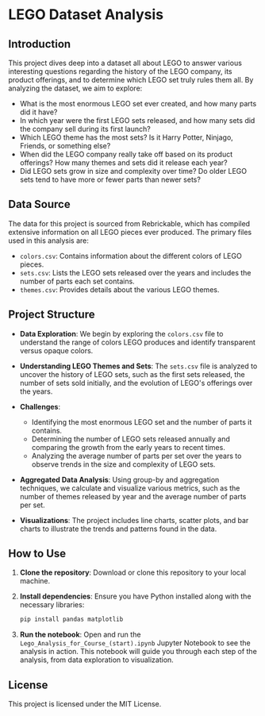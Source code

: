 
# LEGO Dataset Analysis

## Introduction

This project dives deep into a dataset all about LEGO to answer various interesting questions regarding the history of the LEGO company, its product offerings, and to determine which LEGO set truly rules them all. By analyzing the dataset, we aim to explore:

- What is the most enormous LEGO set ever created, and how many parts did it have?
- In which year were the first LEGO sets released, and how many sets did the company sell during its first launch?
- Which LEGO theme has the most sets? Is it Harry Potter, Ninjago, Friends, or something else?
- When did the LEGO company really take off based on its product offerings? How many themes and sets did it release each year?
- Did LEGO sets grow in size and complexity over time? Do older LEGO sets tend to have more or fewer parts than newer sets?

## Data Source

The data for this project is sourced from Rebrickable, which has compiled extensive information on all LEGO pieces ever produced. The primary files used in this analysis are:

- `colors.csv`: Contains information about the different colors of LEGO pieces.
- `sets.csv`: Lists the LEGO sets released over the years and includes the number of parts each set contains.
- `themes.csv`: Provides details about the various LEGO themes.

## Project Structure

- **Data Exploration**: We begin by exploring the `colors.csv` file to understand the range of colors LEGO produces and identify transparent versus opaque colors.
  
- **Understanding LEGO Themes and Sets**: The `sets.csv` file is analyzed to uncover the history of LEGO sets, such as the first sets released, the number of sets sold initially, and the evolution of LEGO's offerings over the years.

- **Challenges**:
  - Identifying the most enormous LEGO set and the number of parts it contains.
  - Determining the number of LEGO sets released annually and comparing the growth from the early years to recent times.
  - Analyzing the average number of parts per set over the years to observe trends in the size and complexity of LEGO sets.
  
- **Aggregated Data Analysis**: Using group-by and aggregation techniques, we calculate and visualize various metrics, such as the number of themes released by year and the average number of parts per set.

- **Visualizations**: The project includes line charts, scatter plots, and bar charts to illustrate the trends and patterns found in the data.

## How to Use

1. **Clone the repository**: Download or clone this repository to your local machine.
   
2. **Install dependencies**: Ensure you have Python installed along with the necessary libraries:
   ```bash
   pip install pandas matplotlib
   ```

3. **Run the notebook**: Open and run the `Lego_Analysis_for_Course_(start).ipynb` Jupyter Notebook to see the analysis in action. This notebook will guide you through each step of the analysis, from data exploration to visualization.

## License

This project is licensed under the MIT License.

